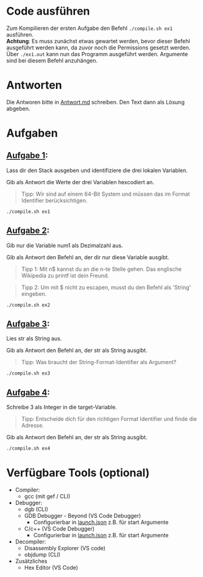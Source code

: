 # Code ausführen

Zum Kompilieren der ersten Aufgabe den Befehl `./compile.sh ex1` ausführen.\
**Achtung**: Es muss zunächst etwas gewartet werden, bevor dieser Befehl ausgeführt werden kann, da zuvor noch die Permissions gesetzt werden.\
Über `./ex1.out` kann nun das Programm ausgeführt werden. Argumente sind bei diesem Befehl anzuhängen.

# Antworten

Die Antworen bitte in [Antwort.md](./Antwort.md) schreiben. Den Text dann als Lösung abgeben.

# Aufgaben

## [Aufgabe 1](./ex1.c):

Lass dir den Stack ausgeben und identifiziere die drei lokalen Variablen.

Gib als Antwort die Werte der drei Variablen hexcodiert an.

> Tipp: Wir sind auf einem 64-Bit System und müssen das im Format Identifier berücksichtigen.

```bash
./compile.sh ex1
```

## [Aufgabe 2](./ex2.c):

Gib nur die Variable num1 als Dezimalzahl aus.

Gib als Antwort den Befehl an, der dir nur diese Variable ausgibt.

> Tipp 1: Mit n$ kannst du an die n-te Stelle gehen. Das englische Wikipedia zu printf ist dein Freund.

> Tipp 2: Um mit $ nicht zu escapen, musst du den Befehl als 'String' eingeben.

```bash
./compile.sh ex2
```

## [Aufgabe 3](./ex3.c):

Lies str als String aus.

Gib als Antwort den Befehl an, der str als String ausgibt.

> Tipp: Was braucht der String-Format-Identifier als Argument?

```bash
./compile.sh ex3
```

## [Aufgabe 4](./ex4.c):

Schreibe 3 als Integer in die target-Variable.

> Tipp: Entscheide dich für den richtigen Format Identifier und finde die Adresse.

Gib als Antwort den Befehl an, der str als String ausgibt.

```bash
./compile.sh ex4
```

# Verfügbare Tools (optional)

- Compiler:
  - gcc (mit gef / CLI)
- Debugger:
  - dgb (CLI)
  - GDB Debugger - Beyond (VS Code Debugger)
    - Configurierbar in [launch.json](./.vscode/launch.json) z.B. für start Argumente
  - C/c++ (VS Code Debugger)
    - Configurierbar in [launch.json](./.vscode/launch.json) z.B. für start Argumente
- Decompiler:
  - Disassembly Explorer (VS code)
  - objdump (CLI)
- Zusätzliches
  - Hex Editor (VS Code)

